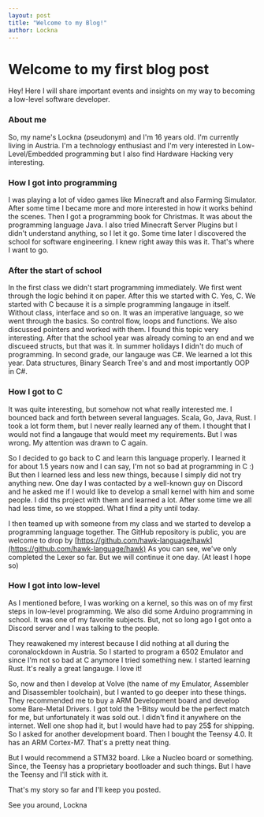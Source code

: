 ```yaml
---
layout: post
title: "Welcome to my Blog!"
author: Lockna
---
```


# Welcome to my first blog post

Hey! Here I will share important events and insights on my way to becoming a low-level software developer.

### About me
So, my name's Lockna (pseudonym) and I'm 16 years old. 
I'm currently living in Austria.
I'm a technology enthusiast and I'm very interested in Low-Level/Embedded programming
but I also find Hardware Hacking very interesting.

### How I got into programming
I was playing a lot of video games like Minecraft and also Farming Simulator.
After some time I became more and more interested in how it works behind the scenes.
Then I got a programming book for Christmas. It was about the programming language Java.
I also tried Minecraft Server Plugins but I didn't understand anything, so I let it go.
Some time later I discovered the school for software engineering.
I knew right away this was it. That's where I want to go.

### After the start of school
In the first class we didn't start programming immediately. We first went through the logic behind it on paper.
After this we started with C. Yes, C.
We started with C because it is a simple programming langauge in itself. 
Without class, interface and so on.
It was an imperative language, so we went through the basics. So control flow, loops and functions.
We also discussed pointers and worked with them. I found this topic very interesting.
After that the school year was already coming to an end and we discueed structs, but that was it.
In summer holidays I didn't do much of programming.
In second grade, our langauge was C#. 
We learned a lot this year.
Data structures, Binary Search Tree's and and most importantly OOP in C#.

### How I got to C
It was quite interesting, but somehow not what really interested me.
I bounced back and forth between several languages.
Scala, Go, Java, Rust.
I took a lot form them, but I never really learned any of them.
I thought that I would not find a langauge that would meet my requirements.
But I was wrong.
My attention was drawn to C again.

So I decided to go back to C and learn this language properly.
I learned it for about 1.5 years now and I can say, I'm not so bad at programming in C :)
But then I learned less and less new things, because I simply did not try anything new.
One day I was contacted by a well-known guy on Discord and he asked me if I would like to develop a small kernel with him and some people.
I did ths project with them and learned a lot. After some time we all had less time, so we stopped. 
What I find a pity until today.

I then teamed up with someone from my class and we started to develop a programming language together.
The GitHub repository is public, you are welcome to drop by [https://github.com/hawk-language/hawk](https://github.com/hawk-language/hawk)
As you can see, we've only completed the Lexer so far.
But we will continue it one day. (At least I hope so)

### How I got into low-level
As I mentioned before, I was working on a kernel, so this was on of my first steps in low-level programming.
We also did some Arduino programming in school.
It was one of my favorite subjects.
But, not so long ago I got onto a Discord server and I was talking to the people.

They reawakened my interest because I did nothing at all during the coronalockdown in Austria.
So I started to program a 6502 Emulator and since I'm not so bad at C anymore I tried something new.
I started learning Rust. It's really a great langauge. I love it!

So, now and then I develop at Volve (the name of my Emulator, Assembler and Disassembler toolchain),
but I wanted to go deeper into these things.
They recommended me to buy a ARM Development board and develop some Bare-Metal Drivers.
I got told the 1-Bitsy would be the perfect match for me, but unfortunately it was sold out.
I didn't find it anywhere on the internet. Well one shop had it, but I would have had to pay 25$ for shipping.
So I asked for another development board. Then I bought the Teensy 4.0. It has an ARM Cortex-M7. 
That's a pretty neat thing.

But I would recommend a STM32 board. Like a Nucleo board or something. Since, the Teensy has a proprietary bootloader and such things. 
But I have the Teensy and I'll stick with it.

That's my story so far and I'll keep you posted.

See you around,
Lockna


